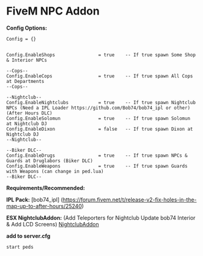 # FiveM NPC Addon

**Config Options:**
```
Config = {}


Config.EnableShops                = true    -- If true spawn Some Shop & Interior NPCs

--Cops--
Config.EnableCops                 = true    -- If true spawn All Cops at Departments
--Cops--

--Nightclub--
Config.EnableNightclubs           = true    -- If true spawn Nightclub NPCs (Need a IPL Loader https://github.com/Bob74/bob74_ipl or other) (After Hours DLC)
Config.EnableSolomun              = true    -- If true spawn Solomun at Nightclub DJ
Config.EnableDixon                = false   -- If true spawn Dixon at Nightclub DJ
--Nightclub--

--Biker DLC--
Config.EnableDrugs                = true    -- If true spawn NPCs & Guards at Druglabors (Biker DLC)
Config.EnableWeapons              = true    -- If true spawn Guards with Weapons (can change in ped.lua)
--Biker DLC--
```

**Requirements/Recommended:**

**IPL Pack:**
[bob74_ipl]
(https://forum.fivem.net/t/release-v2-fix-holes-in-the-map-up-to-after-hours/25240)

**ESX NightclubAddon:** 
(Add Teleporters for Nightclub Update bob74 Interior & Add LCD Screens)
[NightclubAddon](https://github.com/SFL-Master/FiveM_NightclubAddon)

**add to server.cfg**

```
start peds
```
